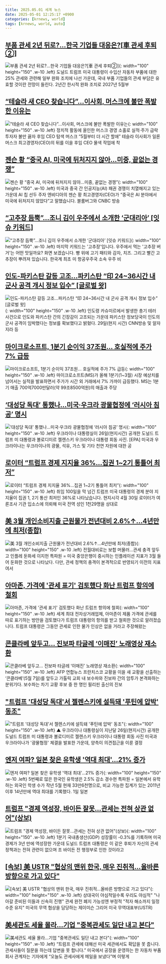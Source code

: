 ```yaml
---
title: 2025.05.01 세계 뉴스
date: 2025-05-01 12:25:17 +0900
categories: [krnews, world]
tags: [krnews, world, auto]
---
```

## [부품 관세 2년 뒤로?…한국 기업들 대응은?[車 관세 후퇴②]](https://n.news.naver.com/mnews/article/003/0013215748)

![부품 관세 2년 뒤로?…한국 기업들 대응은?[車 관세 후퇴②]](https://mimgnews.pstatic.net/image/origin/003/2025/04/30/13215748.jpg?type=nf220_150){: width="100" height="150" .w-10 .left}
도널드 트럼프 미국 대통령이 수입산 자동차 부품에 대한 25% 관세와 관련해 일부 완화 조치에 나선 가운데, 국내 부품 기업들의 관세 부담은 유효할 것이란 전망이 들린다. 2년간 한시적 완화 조치로 2027년 5월부

## [“테슬라 새 CEO 찾습니다”…이사회, 머스크에 불만 폭발한 이유는](https://n.news.naver.com/mnews/article/009/0005485749)

![“테슬라 새 CEO 찾습니다”…이사회, 머스크에 불만 폭발한 이유는](https://mimgnews.pstatic.net/image/origin/009/2025/05/01/5485749.jpg?type=nf220_150){: width="100" height="150" .w-10 .left}
정치적 활동에 올인한 머스크 경영 소홀로 실적·주가 급락 투자자 불만 끓자 후임 CEO 탐색 머스크 “5월부터 더 시간 할애” 테슬라 이사회가 일론 머스크 최고경영자(CEO)의 뒤를 이을 후임 CEO 물색 작업에 착

## [젠슨 황 “중국 AI, 미국에 뒤처지지 않아…미중, 끝없는 경쟁”](https://n.news.naver.com/mnews/article/056/0011943098)

![젠슨 황 “중국 AI, 미국에 뒤처지지 않아…미중, 끝없는 경쟁”](https://mimgnews.pstatic.net/image/origin/056/2025/05/01/11943098.jpg?type=nf220_150){: width="100" height="150" .w-10 .left}
미국과 중국 간 인공지능(AI) 패권 경쟁이 치열해지고 있는 가운데 AI 칩 선두 주자 엔비디아의 젠슨 황 최고경영자(CEO)가 “중국은 AI 분야에서 미국에 뒤처지지 않았다”고 말했습니다. 블룸버그와 CNBC 방송

## [“고추장 듬뿍”…조니 김이 우주에서 소개한 ‘군대리아’ [잇슈 키워드]](https://n.news.naver.com/mnews/article/056/0011942990)

![“고추장 듬뿍”…조니 김이 우주에서 소개한 ‘군대리아’ [잇슈 키워드]](https://mimgnews.pstatic.net/image/origin/056/2025/05/01/11942990.jpg?type=nf220_150){: width="100" height="150" .w-10 .left}
마지막 키워드는 '고추장'입니다. 우주에서 먹는 '고추장 버거'는 어떤 맛일까요? 화면 보겠습니다. 빵 위에 고기 패티와 감자, 치즈. 그리고 빨간 고추장이 뿌려져 있습니다. 한국계 최초 미 항공우주국 소속 우주 비

## [인도-파키스탄 갈등 고조…파키스탄 “印 24~36시간 내 군사 공격 개시 정보 입수” [글로벌 왓]](https://n.news.naver.com/mnews/article/011/0004480233)

![인도-파키스탄 갈등 고조…파키스탄 “印 24~36시간 내 군사 공격 개시 정보 입수” [글로벌 왓]](https://mimgnews.pstatic.net/image/origin/011/2025/04/30/4480233.jpg?type=nf220_150){: width="100" height="150" .w-10 .left}
인도령 카슈미르에서 발생한 총기 테러 사건으로 인도와 파키스탄 간의 긴장감이 고조되는 가운데 파키스탄 정보당국이 인도의 군사 공격이 임박했다는 정보를 확보했다고 밝혔다. 29일(현지 시간) CNN방송 및 알자지라 등

## [마이크로소프트, 1분기 순이익 37조원… 호실적에 주가 7% 급등](https://n.news.naver.com/mnews/article/366/0001073902)

![마이크로소프트, 1분기 순이익 37조원… 호실적에 주가 7% 급등](https://mimgnews.pstatic.net/image/origin/366/2025/05/01/1073902.jpg?type=nf220_150){: width="100" height="150" .w-10 .left}
마이크로소프트(MS)가 올해 1분기(1~3월) 시장 예상치를 넘어서는 실적을 발표하면서 주가가 시간 외 거래에서 7% 가까이 급등했다. MS는 1분기 매출 700억7000만달러(약 99조8500억원)의 매출과 주당

## [‘대성당 독대’ 통했나…미국·우크라 광물협정에 ‘러시아 침공’ 명시](https://n.news.naver.com/mnews/article/016/0002465538)

![‘대성당 독대’ 통했나…미국·우크라 광물협정에 ‘러시아 침공’ 명시](https://mimgnews.pstatic.net/image/origin/016/2025/05/01/2465538.jpg?type=nf220_150){: width="100" height="150" .w-10 .left}
우크라이나 대통령실이 26일(현지시간) 공개한 도널드 트럼프 미 대통령과 볼로디미르 젤렌스키 우크라이나 대통령 회동 사진. [EPA] 미국과 우크라이나는 우크라이나의 광물, 석유, 가스 및 기타 천연 자원에 대한 공

## [로이터 “트럼프 경제 지지율 36%…집권 1~2기 통틀어 최저”](https://n.news.naver.com/mnews/article/056/0011942935)

![로이터 “트럼프 경제 지지율 36%…집권 1~2기 통틀어 최저”](https://mimgnews.pstatic.net/image/origin/056/2025/05/01/11942935.jpg?type=nf220_150){: width="100" height="150" .w-10 .left}
취임 100일을 막 넘긴 트럼프 미국 대통령의 경제 분야 지지율이 집권 1, 2기 통산 최저인 36%로 나타났습니다. 현지시각 4월 30일 로이터가 여론조사 기관 입소스에 의뢰해 미국 전역 성인 1천29명을 상대로

## [美 3월 개인소비지출 근원물가 전년대비 2.6%↑…4년만에 최저(종합)](https://n.news.naver.com/mnews/article/001/0015362942)

![美 3월 개인소비지출 근원물가 전년대비 2.6%↑…4년만에 최저(종합)](https://mimgnews.pstatic.net/image/origin/001/2025/04/30/15362942.jpg?type=nf220_150){: width="100" height="150" .w-10 .left}
전월대비로는 보합 머물러…관세 충격 앞두고 인플레 둔화세 이지헌 특파원 = 미국 중앙은행이 중시하는 인플레이션 지표가 3월 들어 둔화한 것으로 나타났다. 다만, 관세 정책의 충격이 본격적으로 반영되기 이전의 지표여서

## [아마존, 가격에 '관세 표기' 검토했다 화난 트럼프 항의에 철회](https://n.news.naver.com/mnews/article/422/0000736388)

![아마존, 가격에 '관세 표기' 검토했다 화난 트럼프 항의에 철회](https://mimgnews.pstatic.net/image/origin/422/2025/04/30/736388.jpg?type=nf220_150){: width="100" height="150" .w-10 .left}
세계 최대 전자상거래업체, 아마존이 제품 가격에 관세를 따로 표기하는 방안을 검토했다가 트럼프 대통령의 항의를 받고 철회한 것으로 알려졌습니다. 트럼프 대통령은 그동안 관세로 인한 물가 인상은 없을 거라고 주장해왔는

## [콘클라베 앞두고… 진보파 타글레 ‘이매진’ 노래영상 재소환](https://n.news.naver.com/mnews/article/021/0002706916)

![콘클라베 앞두고… 진보파 타글레 ‘이매진’ 노래영상 재소환](https://mimgnews.pstatic.net/image/origin/021/2025/05/01/2706916.jpg?type=nf220_150){: width="100" height="150" .w-10 .left}
AFP 연합뉴스 프란치스코 교황을 이을 새 교황을 선출하는 ‘콘클라베’(5월 7일)를 앞두고 가톨릭 교회 내 보수파와 진보파 간의 암투가 본격화하는 분위기다. 보수파는 차기 교황 후보 중 한 명인 필리핀 출신의 진보

## ["트럼프 '대성당 독대'서 젤렌스키에 설득돼 '푸틴에 압박' 동조"](https://n.news.naver.com/mnews/article/055/0001254289)

!["트럼프 '대성당 독대'서 젤렌스키에 설득돼 '푸틴에 압박' 동조"](https://mimgnews.pstatic.net/image/origin/055/2025/05/01/1254289.jpg?type=nf220_150){: width="100" height="150" .w-10 .left}
▲ 우크라이나 대통령실이 지난달 26일(현지시간) 공개한 도널드 트럼프 미 대통령과 볼로디미르 젤렌스키 우크라이나 대통령 회동 사진 미국과 우크라이나가 '광물협정' 체결을 발표한 가운데, 양측이 의견접근을 이룬 결정

## [엔저 여파? 일본 찾은 유학생 '역대 최대'…21% 증가](https://n.news.naver.com/mnews/article/001/0015363366)

![엔저 여파? 일본 찾은 유학생 '역대 최대'…21% 증가](https://mimgnews.pstatic.net/image/origin/001/2025/05/01/15363366.jpg?type=nf220_150){: width="100" height="150" .w-10 .left}
5번째로 많은 한국인 유학생은 2.5% 감소 경수현 특파원 = 일본에서 유학하는 외국인 학생 수가 작년 5월 현재 33만6천명으로, 비교 가능한 집계가 있는 2011년이후 14년만에 역대 최대를 기록했다. 1일 일본

## [트럼프 "경제 역성장, 바이든 잘못…관세는 전혀 상관 없어"(상보)](https://n.news.naver.com/mnews/article/421/0008225116)

![트럼프 "경제 역성장, 바이든 잘못…관세는 전혀 상관 없어"(상보)](https://mimgnews.pstatic.net/image/origin/421/2025/04/30/8225116.jpg?type=nf220_150){: width="100" height="150" .w-10 .left}
1분기 국내총생산(GDP) 성장률이 -0.3%를 기록하며 미국 경제가 3년 만에 역성장한 가운데 도널드 트럼프 대통령은 이 같은 후퇴가 자신의 관세 정책과는 전혀 관련이 없으며 조 바이든 전 행정부로 인한 것이라고

## [[속보] 美 USTR "협상의 맨위 한국, 매우 진취적…올바른 방향으로 가고 있다"](https://n.news.naver.com/mnews/article/029/0002952047)

![[속보] 美 USTR "협상의 맨위 한국, 매우 진취적…올바른 방향으로 가고 있다"](https://mimgnews.pstatic.net/image/origin/029/2025/05/01/2952047.jpg?type=nf220_150){: width="100" height="150" .w-10 .left}
상대국이 야심적일수록 우리도 야심적" "나아갈 준비된 이들과 신속히 진행" 관세 완전 폐지 가능성엔 부정적 "적자 해소까지 일정 수준 유지" 미국의 무역 협상을 담당하는 제이미슨 그리어 미국 무역대표부(USTR)

## [美세관도 세율 몰라…기업 "중복관세도 일단 내고 본다"](https://n.news.naver.com/mnews/article/015/0005126215)

![美세관도 세율 몰라…기업 "중복관세도 일단 내고 본다"](https://mimgnews.pstatic.net/image/origin/015/2025/04/30/5126215.jpg?type=nf220_150){: width="100" height="150" .w-10 .left}
“트럼프 관세에 대해선 미국 세관에서도 확답을 못 줍니다. 관세사들이 질문을 하는데 답변을 못 합니다.” 미국에서 공장을 운영하는 한 자동차 부품 회사 관계자는 기자에게 “오늘도 관세사에게 메일을 보냈다”며 이렇게

